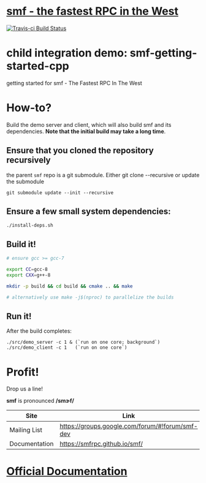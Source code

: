 # [smf - the fastest RPC in the West](http://smfrpc.github.io/smf/) 

[![Travis-ci Build Status](https://travis-ci.org/smfrpc/smf-getting-started-cpp.svg?branch=master)](https://travis-ci.org/smfrpc/smf-getting-started-cpp)

# child integration demo: smf-getting-started-cpp

getting started for smf - The Fastest RPC In The West


# How-to?

Build the demo server and client, which will also build smf and its
dependencies. **Note that the initial build may take a long time**.

## Ensure that you cloned the repository recursively

the parent `smf` repo is a git submodule. Either git clone --recursive
or update the submodule

```
git submodule update --init --recursive
```


## Ensure a few small system dependencies:

```
./install-deps.sh
```


## Build it!

```bash
# ensure gcc >= gcc-7

export CC=gcc-8
export CXX=g++-8

mkdir -p build && cd build && cmake .. && make

# alternatively use make -j$(nproc) to parallelize the builds
```

## Run it! 

After the build completes:

```
./src/demo_server -c 1 & (`run on one core; background`)
./src/demo_client -c 1   (`run on one core`)

```



# Profit!

Drop us a line!

**smf** is pronounced **/smɝf/**

Site         | Link
------------ | --------
Mailing List  | https://groups.google.com/forum/#!forum/smf-dev
Documentation | https://smfrpc.github.io/smf/

# [Official Documentation](https://smfrpc.github.io/smf)
